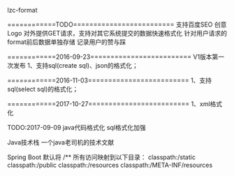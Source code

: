 lzc-format

============TODO=========================
支持百度SEO
创意Logo
对外提供GET请求，支持对其它系统提交的数据快速格式化
针对用户请求的format前后数据单独存储
记录用户的赞与踩

============2016-09-23=========================
V1版本第一次发布
1、支持sql(create sql)、json的格式化；

============2016-11-03=========================
1、支持sql(select sql)的格式化；

============2017-10-27=========================
1、xml格式化


TODO:2017-09-09
java代码格式化
sql格式化加强

Java技术栈
一个java老司机的技术文献
 

Spring Boot 默认将 /** 所有访问映射到以下目录：
classpath:/static
classpath:/public
classpath:/resources
classpath:/META-INF/resources